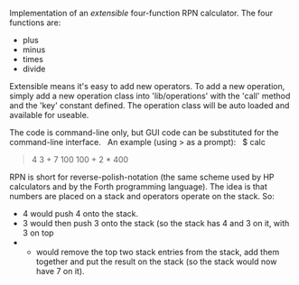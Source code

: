 Implementation of an *extensible* four-function RPN calculator. The four functions are:
* plus
* minus
* times
* divide

Extensible means it's easy to add new operators. To add a new operation, simply add a new operation class into 'lib/operations' with the 'call' method and the 'key' constant defined. The operation class will be auto loaded and available for useable. 

The code is command-line only, but GUI code can be substituted for the command-line interface. 
 
An example (using > as a prompt):
 
$ calc
> 4 3 +
7
> 100 100 + 2 *
400
> 

RPN is short for reverse-polish-notation (the same scheme used by HP calculators and by the Forth programming language). The idea is that numbers are placed on a stack and operators operate on the stack. So:
* 4 would push 4 onto the stack.
* 3 would then push 3 onto the stack (so the stack has 4 and 3 on it, with 3 on top
* + would remove the top two stack entries from the stack, add them together and put the result on the stack (so the stack would now have 7 on it).